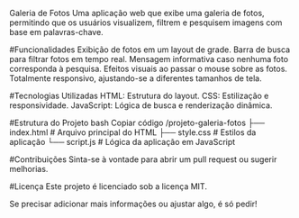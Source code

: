 Galeria de Fotos
Uma aplicação web que exibe uma galeria de fotos, permitindo que os usuários visualizem, filtrem e pesquisem imagens com base em palavras-chave.

#Funcionalidades
Exibição de fotos em um layout de grade.
Barra de busca para filtrar fotos em tempo real.
Mensagem informativa caso nenhuma foto corresponda à pesquisa.
Efeitos visuais ao passar o mouse sobre as fotos.
Totalmente responsivo, ajustando-se a diferentes tamanhos de tela.

#Tecnologias Utilizadas
HTML: Estrutura do layout.
CSS: Estilização e responsividade.
JavaScript: Lógica de busca e renderização dinâmica.

#Estrutura do Projeto
bash
Copiar código
/projeto-galeria-fotos
├── index.html        # Arquivo principal do HTML
├── style.css         # Estilos da aplicação
└── script.js         # Lógica da aplicação em JavaScript

#Contribuições
Sinta-se à vontade para abrir um pull request ou sugerir melhorias.

#Licença
Este projeto é licenciado sob a licença MIT.

Se precisar adicionar mais informações ou ajustar algo, é só pedir!
